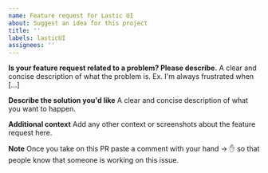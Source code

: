 ```yaml
---
name: Feature request for Lastic UI
about: Suggest an idea for this project
title: ''
labels: lasticUI
assignees: ''
---
```


**Is your feature request related to a problem? Please describe.**
A clear and concise description of what the problem is. Ex. I'm always frustrated when [...]

**Describe the solution you'd like**
A clear and concise description of what you want to happen.

**Additional context**
Add any other context or screenshots about the feature request here.

**Note**
Once you take on this PR paste a comment with your hand -> ✋ so that people know that someone is working on this issue.

